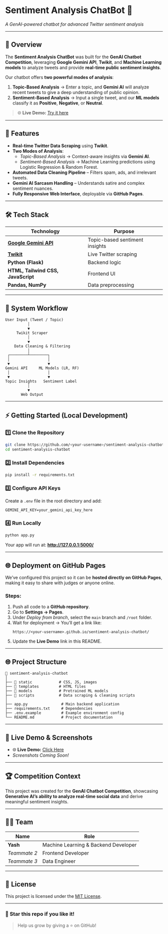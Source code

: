 
# Sentiment Analysis ChatBot 🤖
*A GenAI-powered chatbot for advanced Twitter sentiment analysis*

---

## 🚀 Overview
The **Sentiment Analysis ChatBot** was built for the **GenAI Chatbot Competition**, leveraging **Google Gemini API**, **Twikit**, and **Machine Learning models** to analyze tweets and provide **real-time public sentiment insights**.

Our chatbot offers **two powerful modes of analysis**:  
1. **Topic-Based Analysis** → Enter a topic, and **Gemini AI** will analyze recent tweets to give a deep understanding of public opinion.  
2. **Sentiment-Based Analysis** → Input a single tweet, and our **ML models** classify it as **Positive**, **Negative**, or **Neutral**.

> 🌐 **Live Demo:** [Try it here](https://Fire-pixel19.github.io/ChatbotCompetition/)

---

## 🌟 Features
- **Real-time Twitter Data Scraping** using **Twikit**.
- **Two Modes of Analysis**:
  - *Topic-Based Analysis* → Context-aware insights via **Gemini AI**.
  - *Sentiment-Based Analysis* → Machine Learning predictions using Logistic Regression & Random Forest.
- **Automated Data Cleaning Pipeline** – Filters spam, ads, and irrelevant tweets.
- **Gemini AI Sarcasm Handling** – Understands satire and complex sentiment nuances.
- **Fully Responsive Web Interface**, deployable via **GitHub Pages**.

---

## 🛠️ Tech Stack
| Technology | Purpose |
|------------|---------|
| **[Google Gemini API](https://ai.google.dev/)** | Topic-based sentiment insights |
| **[Twikit](https://github.com/dmytrostriletskyi/twikit)** | Live Twitter scraping |
| **Python (Flask)** | Backend logic |
| **HTML, Tailwind CSS, JavaScript** | Frontend UI |
| **Pandas, NumPy** | Data preprocessing |

---

## 🔧 System Workflow
```
User Input (Tweet / Topic)
          │
          ▼
     Twikit Scraper
          │
          ▼
    Data Cleaning & Filtering
          │
 ┌────────┴────────┐
 │                 │
 ▼                 ▼
Gemini API     ML Models (LR, RF)
 │                 │
 ▼                 ▼
Topic Insights   Sentiment Label
          │
          ▼
       Web Output
```

---

## ⚡ Getting Started (Local Development)

### **1️⃣ Clone the Repository**
```bash
git clone https://github.com/<your-username>/sentiment-analysis-chatbot.git
cd sentiment-analysis-chatbot
```

### **2️⃣ Install Dependencies**
```bash
pip install -r requirements.txt
```

### **3️⃣ Configure API Keys**
Create a `.env` file in the root directory and add:
```
GEMINI_API_KEY=your_gemini_api_key_here
```

### **4️⃣ Run Locally**
```bash
python app.py
```
Your app will run at: **http://127.0.0.1:5000/**

---

## 🌐 Deployment on GitHub Pages
We’ve configured this project so it can be **hosted directly on GitHub Pages**, making it easy to share with judges or anyone online.

### **Steps:**
1. Push all code to a **GitHub repository**.
2. Go to **Settings → Pages**.
3. Under *Deploy from branch*, select the `main` branch and `/root` folder.
4. Wait for deployment → You’ll get a link like:  
   ```
   https://<your-username>.github.io/sentiment-analysis-chatbot/
   ```
5. Update the **Live Demo** link in this README.

---

## 🌐 Project Structure
```
📂 sentiment-analysis-chatbot
│
├── 📂 static            # CSS, JS, images
├── 📂 templates         # HTML files
├── 📂 models            # Pretrained ML models
├── 📂 scripts           # Data scraping & cleaning scripts
│
├── app.py               # Main backend application
├── requirements.txt     # Dependencies
├── .env.example         # Example environment config
└── README.md            # Project documentation
```

---

## 🎥 Live Demo & Screenshots
- 🌐 **Live Demo:** [Click Here](https://Fire-pixel19.github.io/ChatbotCompetition/)
- *Screenshots Coming Soon!*

---

## 🏆 Competition Context
This project was created for the **GenAI Chatbot Competition**, showcasing **Generative AI’s ability to analyze real-time social data** and derive meaningful sentiment insights.

---

## 👨‍💻 Team
| Name | Role |
|------|------|
| **Yash** | Machine Learning & Backend Developer |
| *Teammate 2* | Frontend Developer |
| *Teammate 3* | Data Engineer |

---

## 📜 License
This project is licensed under the [MIT License](LICENSE).

---

### 🌟 Star this repo if you like it!
> Help us grow by giving a ⭐ on GitHub!
